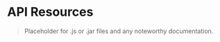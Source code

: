 # API Resources
> Placeholder for <resource-name>.js or <resource-name>.jar files and any noteworthy documentation.
